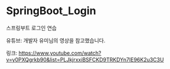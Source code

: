 # SpringBoot_Login
스프링부트 로그인 연습

유튜브: 개발자 유미님의 영상을 참고했습니다.

링크: https://www.youtube.com/watch?v=y0PXQgrkb90&list=PLJkjrxxiBSFCKD9TRKDYn7IE96K2u3C3U
